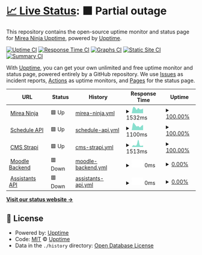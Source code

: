 # [📈 Live Status](https://mirea-ninja.github.io/upptime/): <!--live status--> **🟧 Partial outage**

This repository contains the open-source uptime monitor and status page for [Mirea Ninja Upptime](https://mirea-ninja.github.io/upptime/), powered by [Upptime](https://github.com/upptime/upptime).

[![Uptime CI](https://github.com/mirea-ninja/upptime/workflows/Uptime%20CI/badge.svg)](https://github.com/mirea-ninja/upptime/actions?query=workflow%3A%22Uptime+CI%22)
[![Response Time CI](https://github.com/mirea-ninja/upptime/workflows/Response%20Time%20CI/badge.svg)](https://github.com/mirea-ninja/upptime/actions?query=workflow%3A%22Response+Time+CI%22)
[![Graphs CI](https://github.com/mirea-ninja/upptime/workflows/Graphs%20CI/badge.svg)](https://github.com/mirea-ninja/upptime/actions?query=workflow%3A%22Graphs+CI%22)
[![Static Site CI](https://github.com/mirea-ninja/upptime/workflows/Static%20Site%20CI/badge.svg)](https://github.com/mirea-ninja/upptime/actions?query=workflow%3A%22Static+Site+CI%22)
[![Summary CI](https://github.com/mirea-ninja/upptime/workflows/Summary%20CI/badge.svg)](https://github.com/mirea-ninja/upptime/actions?query=workflow%3A%22Summary+CI%22)

With [Upptime](https://upptime.js.org), you can get your own unlimited and free uptime monitor and status page, powered entirely by a GitHub repository. We use [Issues](https://github.com/mirea-ninja/upptime/issues) as incident reports, [Actions](https://github.com/mirea-ninja/upptime/actions) as uptime monitors, and [Pages](https://mirea-ninja.github.io/upptime) for the status page.

<!--start: status pages-->
<!-- This summary is generated by Upptime (https://github.com/upptime/upptime) -->
<!-- Do not edit this manually, your changes will be overwritten -->
<!-- prettier-ignore -->
| URL | Status | History | Response Time | Uptime |
| --- | ------ | ------- | ------------- | ------ |
| <img alt="" src="https://icons.duckduckgo.com/ip3/mirea.ninja.ico" height="13"> [Mirea Ninja](https://mirea.ninja/) | 🟩 Up | [mirea-ninja.yml](https://github.com/mirea-ninja/upptime/commits/HEAD/history/mirea-ninja.yml) | <details><summary><img alt="Response time graph" src="./graphs/mirea-ninja/response-time-week.png" height="20"> 1532ms</summary><br><a href="https://mirea-ninja.github.io/upptime/history/mirea-ninja"><img alt="Response time 2658" src="https://img.shields.io/endpoint?url=https%3A%2F%2Fraw.githubusercontent.com%2Fmirea-ninja%2Fupptime%2FHEAD%2Fapi%2Fmirea-ninja%2Fresponse-time.json"></a><br><a href="https://mirea-ninja.github.io/upptime/history/mirea-ninja"><img alt="24-hour response time 1502" src="https://img.shields.io/endpoint?url=https%3A%2F%2Fraw.githubusercontent.com%2Fmirea-ninja%2Fupptime%2FHEAD%2Fapi%2Fmirea-ninja%2Fresponse-time-day.json"></a><br><a href="https://mirea-ninja.github.io/upptime/history/mirea-ninja"><img alt="7-day response time 1532" src="https://img.shields.io/endpoint?url=https%3A%2F%2Fraw.githubusercontent.com%2Fmirea-ninja%2Fupptime%2FHEAD%2Fapi%2Fmirea-ninja%2Fresponse-time-week.json"></a><br><a href="https://mirea-ninja.github.io/upptime/history/mirea-ninja"><img alt="30-day response time 1451" src="https://img.shields.io/endpoint?url=https%3A%2F%2Fraw.githubusercontent.com%2Fmirea-ninja%2Fupptime%2FHEAD%2Fapi%2Fmirea-ninja%2Fresponse-time-month.json"></a><br><a href="https://mirea-ninja.github.io/upptime/history/mirea-ninja"><img alt="1-year response time 3207" src="https://img.shields.io/endpoint?url=https%3A%2F%2Fraw.githubusercontent.com%2Fmirea-ninja%2Fupptime%2FHEAD%2Fapi%2Fmirea-ninja%2Fresponse-time-year.json"></a></details> | <details><summary><a href="https://mirea-ninja.github.io/upptime/history/mirea-ninja">100.00%</a></summary><a href="https://mirea-ninja.github.io/upptime/history/mirea-ninja"><img alt="All-time uptime 99.73%" src="https://img.shields.io/endpoint?url=https%3A%2F%2Fraw.githubusercontent.com%2Fmirea-ninja%2Fupptime%2FHEAD%2Fapi%2Fmirea-ninja%2Fuptime.json"></a><br><a href="https://mirea-ninja.github.io/upptime/history/mirea-ninja"><img alt="24-hour uptime 100.00%" src="https://img.shields.io/endpoint?url=https%3A%2F%2Fraw.githubusercontent.com%2Fmirea-ninja%2Fupptime%2FHEAD%2Fapi%2Fmirea-ninja%2Fuptime-day.json"></a><br><a href="https://mirea-ninja.github.io/upptime/history/mirea-ninja"><img alt="7-day uptime 100.00%" src="https://img.shields.io/endpoint?url=https%3A%2F%2Fraw.githubusercontent.com%2Fmirea-ninja%2Fupptime%2FHEAD%2Fapi%2Fmirea-ninja%2Fuptime-week.json"></a><br><a href="https://mirea-ninja.github.io/upptime/history/mirea-ninja"><img alt="30-day uptime 100.00%" src="https://img.shields.io/endpoint?url=https%3A%2F%2Fraw.githubusercontent.com%2Fmirea-ninja%2Fupptime%2FHEAD%2Fapi%2Fmirea-ninja%2Fuptime-month.json"></a><br><a href="https://mirea-ninja.github.io/upptime/history/mirea-ninja"><img alt="1-year uptime 99.60%" src="https://img.shields.io/endpoint?url=https%3A%2F%2Fraw.githubusercontent.com%2Fmirea-ninja%2Fupptime%2FHEAD%2Fapi%2Fmirea-ninja%2Fuptime-year.json"></a></details>
| <img alt="" src="https://icons.duckduckgo.com/ip3/schedule.mirea.ninja.ico" height="13"> [Schedule API](https://schedule.mirea.ninja/api/schedule/groups) | 🟩 Up | [schedule-api.yml](https://github.com/mirea-ninja/upptime/commits/HEAD/history/schedule-api.yml) | <details><summary><img alt="Response time graph" src="./graphs/schedule-api/response-time-week.png" height="20"> 1100ms</summary><br><a href="https://mirea-ninja.github.io/upptime/history/schedule-api"><img alt="Response time 1938" src="https://img.shields.io/endpoint?url=https%3A%2F%2Fraw.githubusercontent.com%2Fmirea-ninja%2Fupptime%2FHEAD%2Fapi%2Fschedule-api%2Fresponse-time.json"></a><br><a href="https://mirea-ninja.github.io/upptime/history/schedule-api"><img alt="24-hour response time 1210" src="https://img.shields.io/endpoint?url=https%3A%2F%2Fraw.githubusercontent.com%2Fmirea-ninja%2Fupptime%2FHEAD%2Fapi%2Fschedule-api%2Fresponse-time-day.json"></a><br><a href="https://mirea-ninja.github.io/upptime/history/schedule-api"><img alt="7-day response time 1100" src="https://img.shields.io/endpoint?url=https%3A%2F%2Fraw.githubusercontent.com%2Fmirea-ninja%2Fupptime%2FHEAD%2Fapi%2Fschedule-api%2Fresponse-time-week.json"></a><br><a href="https://mirea-ninja.github.io/upptime/history/schedule-api"><img alt="30-day response time 1161" src="https://img.shields.io/endpoint?url=https%3A%2F%2Fraw.githubusercontent.com%2Fmirea-ninja%2Fupptime%2FHEAD%2Fapi%2Fschedule-api%2Fresponse-time-month.json"></a><br><a href="https://mirea-ninja.github.io/upptime/history/schedule-api"><img alt="1-year response time 2438" src="https://img.shields.io/endpoint?url=https%3A%2F%2Fraw.githubusercontent.com%2Fmirea-ninja%2Fupptime%2FHEAD%2Fapi%2Fschedule-api%2Fresponse-time-year.json"></a></details> | <details><summary><a href="https://mirea-ninja.github.io/upptime/history/schedule-api">100.00%</a></summary><a href="https://mirea-ninja.github.io/upptime/history/schedule-api"><img alt="All-time uptime 91.62%" src="https://img.shields.io/endpoint?url=https%3A%2F%2Fraw.githubusercontent.com%2Fmirea-ninja%2Fupptime%2FHEAD%2Fapi%2Fschedule-api%2Fuptime.json"></a><br><a href="https://mirea-ninja.github.io/upptime/history/schedule-api"><img alt="24-hour uptime 100.00%" src="https://img.shields.io/endpoint?url=https%3A%2F%2Fraw.githubusercontent.com%2Fmirea-ninja%2Fupptime%2FHEAD%2Fapi%2Fschedule-api%2Fuptime-day.json"></a><br><a href="https://mirea-ninja.github.io/upptime/history/schedule-api"><img alt="7-day uptime 100.00%" src="https://img.shields.io/endpoint?url=https%3A%2F%2Fraw.githubusercontent.com%2Fmirea-ninja%2Fupptime%2FHEAD%2Fapi%2Fschedule-api%2Fuptime-week.json"></a><br><a href="https://mirea-ninja.github.io/upptime/history/schedule-api"><img alt="30-day uptime 100.00%" src="https://img.shields.io/endpoint?url=https%3A%2F%2Fraw.githubusercontent.com%2Fmirea-ninja%2Fupptime%2FHEAD%2Fapi%2Fschedule-api%2Fuptime-month.json"></a><br><a href="https://mirea-ninja.github.io/upptime/history/schedule-api"><img alt="1-year uptime 99.75%" src="https://img.shields.io/endpoint?url=https%3A%2F%2Fraw.githubusercontent.com%2Fmirea-ninja%2Fupptime%2FHEAD%2Fapi%2Fschedule-api%2Fuptime-year.json"></a></details>
| <img alt="" src="https://icons.duckduckgo.com/ip3/cms.mirea.ninja.ico" height="13"> [CMS Strapi](https://cms.mirea.ninja/) | 🟩 Up | [cms-strapi.yml](https://github.com/mirea-ninja/upptime/commits/HEAD/history/cms-strapi.yml) | <details><summary><img alt="Response time graph" src="./graphs/cms-strapi/response-time-week.png" height="20"> 1513ms</summary><br><a href="https://mirea-ninja.github.io/upptime/history/cms-strapi"><img alt="Response time 1845" src="https://img.shields.io/endpoint?url=https%3A%2F%2Fraw.githubusercontent.com%2Fmirea-ninja%2Fupptime%2FHEAD%2Fapi%2Fcms-strapi%2Fresponse-time.json"></a><br><a href="https://mirea-ninja.github.io/upptime/history/cms-strapi"><img alt="24-hour response time 931" src="https://img.shields.io/endpoint?url=https%3A%2F%2Fraw.githubusercontent.com%2Fmirea-ninja%2Fupptime%2FHEAD%2Fapi%2Fcms-strapi%2Fresponse-time-day.json"></a><br><a href="https://mirea-ninja.github.io/upptime/history/cms-strapi"><img alt="7-day response time 1513" src="https://img.shields.io/endpoint?url=https%3A%2F%2Fraw.githubusercontent.com%2Fmirea-ninja%2Fupptime%2FHEAD%2Fapi%2Fcms-strapi%2Fresponse-time-week.json"></a><br><a href="https://mirea-ninja.github.io/upptime/history/cms-strapi"><img alt="30-day response time 1480" src="https://img.shields.io/endpoint?url=https%3A%2F%2Fraw.githubusercontent.com%2Fmirea-ninja%2Fupptime%2FHEAD%2Fapi%2Fcms-strapi%2Fresponse-time-month.json"></a><br><a href="https://mirea-ninja.github.io/upptime/history/cms-strapi"><img alt="1-year response time 2132" src="https://img.shields.io/endpoint?url=https%3A%2F%2Fraw.githubusercontent.com%2Fmirea-ninja%2Fupptime%2FHEAD%2Fapi%2Fcms-strapi%2Fresponse-time-year.json"></a></details> | <details><summary><a href="https://mirea-ninja.github.io/upptime/history/cms-strapi">100.00%</a></summary><a href="https://mirea-ninja.github.io/upptime/history/cms-strapi"><img alt="All-time uptime 81.98%" src="https://img.shields.io/endpoint?url=https%3A%2F%2Fraw.githubusercontent.com%2Fmirea-ninja%2Fupptime%2FHEAD%2Fapi%2Fcms-strapi%2Fuptime.json"></a><br><a href="https://mirea-ninja.github.io/upptime/history/cms-strapi"><img alt="24-hour uptime 100.00%" src="https://img.shields.io/endpoint?url=https%3A%2F%2Fraw.githubusercontent.com%2Fmirea-ninja%2Fupptime%2FHEAD%2Fapi%2Fcms-strapi%2Fuptime-day.json"></a><br><a href="https://mirea-ninja.github.io/upptime/history/cms-strapi"><img alt="7-day uptime 100.00%" src="https://img.shields.io/endpoint?url=https%3A%2F%2Fraw.githubusercontent.com%2Fmirea-ninja%2Fupptime%2FHEAD%2Fapi%2Fcms-strapi%2Fuptime-week.json"></a><br><a href="https://mirea-ninja.github.io/upptime/history/cms-strapi"><img alt="30-day uptime 100.00%" src="https://img.shields.io/endpoint?url=https%3A%2F%2Fraw.githubusercontent.com%2Fmirea-ninja%2Fupptime%2FHEAD%2Fapi%2Fcms-strapi%2Fuptime-month.json"></a><br><a href="https://mirea-ninja.github.io/upptime/history/cms-strapi"><img alt="1-year uptime 78.10%" src="https://img.shields.io/endpoint?url=https%3A%2F%2Fraw.githubusercontent.com%2Fmirea-ninja%2Fupptime%2FHEAD%2Fapi%2Fcms-strapi%2Fuptime-year.json"></a></details>
| <img alt="" src="https://icons.duckduckgo.com/ip3/mirea.ninja.ico" height="13"> [Moodle Backend](https://mirea.ninja:5000/) | 🟥 Down | [moodle-backend.yml](https://github.com/mirea-ninja/upptime/commits/HEAD/history/moodle-backend.yml) | <details><summary><img alt="Response time graph" src="./graphs/moodle-backend/response-time-week.png" height="20"> 0ms</summary><br><a href="https://mirea-ninja.github.io/upptime/history/moodle-backend"><img alt="Response time 444" src="https://img.shields.io/endpoint?url=https%3A%2F%2Fraw.githubusercontent.com%2Fmirea-ninja%2Fupptime%2FHEAD%2Fapi%2Fmoodle-backend%2Fresponse-time.json"></a><br><a href="https://mirea-ninja.github.io/upptime/history/moodle-backend"><img alt="24-hour response time 0" src="https://img.shields.io/endpoint?url=https%3A%2F%2Fraw.githubusercontent.com%2Fmirea-ninja%2Fupptime%2FHEAD%2Fapi%2Fmoodle-backend%2Fresponse-time-day.json"></a><br><a href="https://mirea-ninja.github.io/upptime/history/moodle-backend"><img alt="7-day response time 0" src="https://img.shields.io/endpoint?url=https%3A%2F%2Fraw.githubusercontent.com%2Fmirea-ninja%2Fupptime%2FHEAD%2Fapi%2Fmoodle-backend%2Fresponse-time-week.json"></a><br><a href="https://mirea-ninja.github.io/upptime/history/moodle-backend"><img alt="30-day response time 0" src="https://img.shields.io/endpoint?url=https%3A%2F%2Fraw.githubusercontent.com%2Fmirea-ninja%2Fupptime%2FHEAD%2Fapi%2Fmoodle-backend%2Fresponse-time-month.json"></a><br><a href="https://mirea-ninja.github.io/upptime/history/moodle-backend"><img alt="1-year response time 0" src="https://img.shields.io/endpoint?url=https%3A%2F%2Fraw.githubusercontent.com%2Fmirea-ninja%2Fupptime%2FHEAD%2Fapi%2Fmoodle-backend%2Fresponse-time-year.json"></a></details> | <details><summary><a href="https://mirea-ninja.github.io/upptime/history/moodle-backend">0.00%</a></summary><a href="https://mirea-ninja.github.io/upptime/history/moodle-backend"><img alt="All-time uptime 4.28%" src="https://img.shields.io/endpoint?url=https%3A%2F%2Fraw.githubusercontent.com%2Fmirea-ninja%2Fupptime%2FHEAD%2Fapi%2Fmoodle-backend%2Fuptime.json"></a><br><a href="https://mirea-ninja.github.io/upptime/history/moodle-backend"><img alt="24-hour uptime 0.00%" src="https://img.shields.io/endpoint?url=https%3A%2F%2Fraw.githubusercontent.com%2Fmirea-ninja%2Fupptime%2FHEAD%2Fapi%2Fmoodle-backend%2Fuptime-day.json"></a><br><a href="https://mirea-ninja.github.io/upptime/history/moodle-backend"><img alt="7-day uptime 0.00%" src="https://img.shields.io/endpoint?url=https%3A%2F%2Fraw.githubusercontent.com%2Fmirea-ninja%2Fupptime%2FHEAD%2Fapi%2Fmoodle-backend%2Fuptime-week.json"></a><br><a href="https://mirea-ninja.github.io/upptime/history/moodle-backend"><img alt="30-day uptime 0.00%" src="https://img.shields.io/endpoint?url=https%3A%2F%2Fraw.githubusercontent.com%2Fmirea-ninja%2Fupptime%2FHEAD%2Fapi%2Fmoodle-backend%2Fuptime-month.json"></a><br><a href="https://mirea-ninja.github.io/upptime/history/moodle-backend"><img alt="1-year uptime 0.00%" src="https://img.shields.io/endpoint?url=https%3A%2F%2Fraw.githubusercontent.com%2Fmirea-ninja%2Fupptime%2FHEAD%2Fapi%2Fmoodle-backend%2Fuptime-year.json"></a></details>
| <img alt="" src="https://icons.duckduckgo.com/ip3/assistants.mirea.ninja.ico" height="13"> [Assistants API](https://assistants.mirea.ninja/api/v1/uptime) | 🟥 Down | [assistants-api.yml](https://github.com/mirea-ninja/upptime/commits/HEAD/history/assistants-api.yml) | <details><summary><img alt="Response time graph" src="./graphs/assistants-api/response-time-week.png" height="20"> 0ms</summary><br><a href="https://mirea-ninja.github.io/upptime/history/assistants-api"><img alt="Response time 1920" src="https://img.shields.io/endpoint?url=https%3A%2F%2Fraw.githubusercontent.com%2Fmirea-ninja%2Fupptime%2FHEAD%2Fapi%2Fassistants-api%2Fresponse-time.json"></a><br><a href="https://mirea-ninja.github.io/upptime/history/assistants-api"><img alt="24-hour response time 0" src="https://img.shields.io/endpoint?url=https%3A%2F%2Fraw.githubusercontent.com%2Fmirea-ninja%2Fupptime%2FHEAD%2Fapi%2Fassistants-api%2Fresponse-time-day.json"></a><br><a href="https://mirea-ninja.github.io/upptime/history/assistants-api"><img alt="7-day response time 0" src="https://img.shields.io/endpoint?url=https%3A%2F%2Fraw.githubusercontent.com%2Fmirea-ninja%2Fupptime%2FHEAD%2Fapi%2Fassistants-api%2Fresponse-time-week.json"></a><br><a href="https://mirea-ninja.github.io/upptime/history/assistants-api"><img alt="30-day response time 0" src="https://img.shields.io/endpoint?url=https%3A%2F%2Fraw.githubusercontent.com%2Fmirea-ninja%2Fupptime%2FHEAD%2Fapi%2Fassistants-api%2Fresponse-time-month.json"></a><br><a href="https://mirea-ninja.github.io/upptime/history/assistants-api"><img alt="1-year response time 2113" src="https://img.shields.io/endpoint?url=https%3A%2F%2Fraw.githubusercontent.com%2Fmirea-ninja%2Fupptime%2FHEAD%2Fapi%2Fassistants-api%2Fresponse-time-year.json"></a></details> | <details><summary><a href="https://mirea-ninja.github.io/upptime/history/assistants-api">0.00%</a></summary><a href="https://mirea-ninja.github.io/upptime/history/assistants-api"><img alt="All-time uptime 84.84%" src="https://img.shields.io/endpoint?url=https%3A%2F%2Fraw.githubusercontent.com%2Fmirea-ninja%2Fupptime%2FHEAD%2Fapi%2Fassistants-api%2Fuptime.json"></a><br><a href="https://mirea-ninja.github.io/upptime/history/assistants-api"><img alt="24-hour uptime 0.00%" src="https://img.shields.io/endpoint?url=https%3A%2F%2Fraw.githubusercontent.com%2Fmirea-ninja%2Fupptime%2FHEAD%2Fapi%2Fassistants-api%2Fuptime-day.json"></a><br><a href="https://mirea-ninja.github.io/upptime/history/assistants-api"><img alt="7-day uptime 0.00%" src="https://img.shields.io/endpoint?url=https%3A%2F%2Fraw.githubusercontent.com%2Fmirea-ninja%2Fupptime%2FHEAD%2Fapi%2Fassistants-api%2Fuptime-week.json"></a><br><a href="https://mirea-ninja.github.io/upptime/history/assistants-api"><img alt="30-day uptime 0.00%" src="https://img.shields.io/endpoint?url=https%3A%2F%2Fraw.githubusercontent.com%2Fmirea-ninja%2Fupptime%2FHEAD%2Fapi%2Fassistants-api%2Fuptime-month.json"></a><br><a href="https://mirea-ninja.github.io/upptime/history/assistants-api"><img alt="1-year uptime 82.90%" src="https://img.shields.io/endpoint?url=https%3A%2F%2Fraw.githubusercontent.com%2Fmirea-ninja%2Fupptime%2FHEAD%2Fapi%2Fassistants-api%2Fuptime-year.json"></a></details>

<!--end: status pages-->

[**Visit our status website →**](https://mirea-ninja.github.io/upptime/)

## 📄 License

- Powered by: [Upptime](https://github.com/upptime/upptime)
- Code: [MIT](./LICENSE) © [Upptime](https://upptime.js.org)
- Data in the `./history` directory: [Open Database License](https://opendatacommons.org/licenses/odbl/1-0/)
